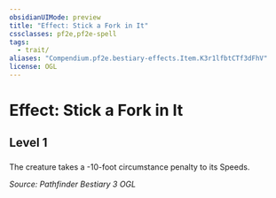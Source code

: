 ```yaml
---
obsidianUIMode: preview
title: "Effect: Stick a Fork in It"
cssclasses: pf2e,pf2e-spell
tags:
  - trait/
aliases: "Compendium.pf2e.bestiary-effects.Item.K3r1lfbtCTf3dFhV"
license: OGL
---
```

# Effect: Stick a Fork in It
## Level 1
### 






The creature takes a -10-foot circumstance penalty to its Speeds.

*Source: Pathfinder Bestiary 3*
*OGL*
